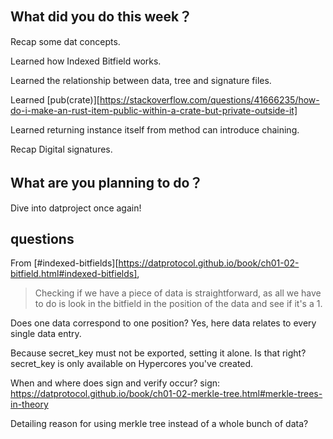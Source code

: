 ## What did you do this week？
Recap some dat concepts.

Learned how Indexed Bitfield works.

Learned the relationship between data, tree and signature files.

Learned [pub(crate)][https://stackoverflow.com/questions/41666235/how-do-i-make-an-rust-item-public-within-a-crate-but-private-outside-it]

Learned returning instance itself from method can introduce chaining.

Recap Digital signatures.


## What are you planning to do？
Dive into datproject once again!

## questions

From [#indexed-bitfields][https://datprotocol.github.io/book/ch01-02-bitfield.html#indexed-bitfields], 

> Checking if we have a piece of data is straightforward, as all we have to do is look in the 
> bitfield in the position of the data and see if it's a 1.

Does one data correspond to one position? Yes, here data relates to every single data entry.

Because secret_key must not be exported, setting it alone. Is that right? secret_key is only available on Hypercores you've created.

When and where does sign and verify occur? sign: https://datprotocol.github.io/book/ch01-02-merkle-tree.html#merkle-trees-in-theory

Detailing reason for using merkle tree instead of a whole bunch of data?
